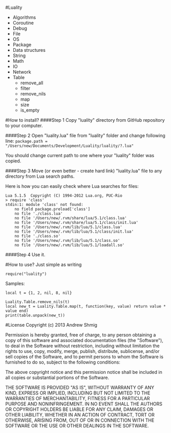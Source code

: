 #Luality

+ Algorithms
+ Coroutine
+ Debug
+ File
+ OS
+ Package
+ Data structures
+ String
+ Math
+ IO
+ Network
+ Table
	+ remove_all
	+ filter
	+ remove_nils
	+ map
	+ size
	+ is_empty
  
#How to install?
####Step 1
Copy "luality" directory from GitHub repository to your computer.

####Step 2
Open "luality.lua" file from "luality" folder and change following line:
`````package.path = "/Users/new/Documents/Development/Luality/luality/?.lua"`````

You should change current path to one where your "luality" folder was copied.

####Step 3
Move (or even better - create hard link) "luality.lua" file to any directory from Lua search paths.

Here is how you can easily check where Lua searches for files:
`````
Lua 5.1.5  Copyright (C) 1994-2012 Lua.org, PUC-Rio
> require 'class'
stdin:1: module 'class' not found:
	no field package.preload['class']
	no file './class.lua'
	no file '/Users/new/.rvm/share/lua/5.1/class.lua'
	no file '/Users/new/.rvm/share/lua/5.1/class/init.lua'
	no file '/Users/new/.rvm/lib/lua/5.1/class.lua'
	no file '/Users/new/.rvm/lib/lua/5.1/class/init.lua'
	no file './class.so'
	no file '/Users/new/.rvm/lib/lua/5.1/class.so'
	no file '/Users/new/.rvm/lib/lua/5.1/loadall.so'
`````

####Step 4
Use it.

#How to use?
Just simple as writing
`````
require("luality")
`````

Samples:
`````
local t = {1, 2, nil, 8, nil}

Luality.Table.remove_nils(t)
local new_t = Luality.Table.map(t, function(key, value) return value * value end)
print(table.unpack(new_t))
`````

#License
Copyright (c) 2013 Andrew Shmig

Permission is hereby granted, free of charge, to any person obtaining a copy of this software and associated documentation files (the "Software"), to deal in the Software without restriction, including without limitation the rights to use, copy, modify, merge, publish, distribute, sublicense, and/or sell copies of the Software, and to permit persons to whom the Software is furnished to do so, subject to the following conditions:

The above copyright notice and this permission notice shall be included in all copies or substantial portions of the Software.

THE SOFTWARE IS PROVIDED "AS IS", WITHOUT WARRANTY OF ANY KIND, EXPRESS OR IMPLIED, INCLUDING BUT NOT LIMITED TO THE WARRANTIES OF MERCHANTABILITY, FITNESS FOR A PARTICULAR PURPOSE AND NONINFRINGEMENT. IN NO EVENT SHALL THE AUTHORS OR COPYRIGHT HOLDERS BE LIABLE FOR ANY CLAIM, DAMAGES OR OTHER LIABILITY, WHETHER IN AN ACTION OF CONTRACT, TORT OR OTHERWISE, ARISING FROM, OUT OF OR IN CONNECTION WITH THE SOFTWARE OR THE USE OR OTHER DEALINGS IN THE SOFTWARE.

